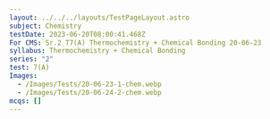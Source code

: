 ```yaml
---
layout: ../../../layouts/TestPageLayout.astro
subject: Chemistry
testDate: 2023-06-20T08:00:41.468Z
For CMS: Sr.2 T7(A) Thermochemistry + Chemical Bonding 20-06-23
syllabus: Thermochemistry + Chemical Bonding
series: "2"
test: 7(A)
Images:
  - /Images/Tests/20-06-23-1-chem.webp
  - /Images/Tests/20-06-24-2-chem.webp
mcqs: []
---
```


